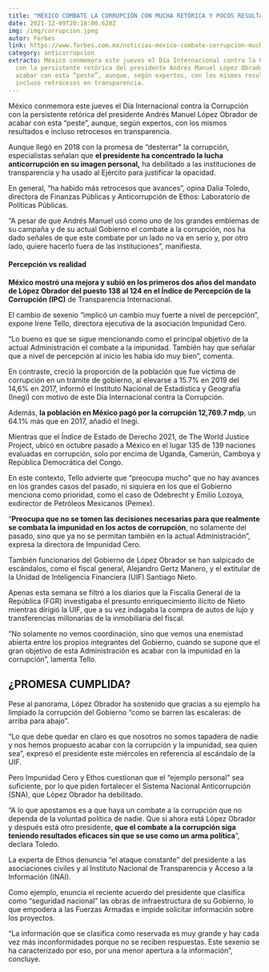 ```yaml
---
title: "MÉXICO COMBATE LA CORRUPCIÓN CON MUCHA RETÓRICA Y POCOS RESULTADOS: EXPERTOS"
date: 2021-12-09T20:18:00.620Z
img: /img/corrupcion.jpeg
autor: Forbes
link: https://www.forbes.com.mx/noticias-mexico-combate-corrupcion-mucha-retorica-pocos-resultados-expertos/
category: anticorrupcion
extracto: México conmemora este jueves el Día Internacional contra la Corrupción
  con la persistente retórica del presidente Andrés Manuel López Obrador de
  acabar con esta “peste”, aunque, según expertos, con los mismos resultados e
  incluso retrocesos en transparencia.
---
```

<!--StartFragment-->

México conmemora este jueves el Día Internacional contra la Corrupción con la persistente retórica del presidente Andrés Manuel López Obrador de acabar con esta “peste”, aunque, según expertos, con los mismos resultados e incluso retrocesos en transparencia.

Aunque llegó en 2018 con la promesa de “desterrar” la corrupción, especialistas señalan que **el presidente ha concentrado la lucha anticorrupción en su imagen personal,** ha debilitado a las instituciones de transparencia y ha usado al Ejército para justificar la opacidad.

En general, “ha habido más retrocesos que avances”, opina Dalia Toledo, directora de Finanzas Públicas y Anticorrupción de Ethos: Laboratorio de Políticas Públicas.

“A pesar de que Andrés Manuel usó como uno de los grandes emblemas de su campaña y de su actual Gobierno el combate a la corrupción, nos ha dado señales de que este combate por un lado no va en serio y, por otro lado, quiere hacerlo fuera de las instituciones”, manifiesta.

#### Percepción vs realidad

**México mostró una mejora y subió en los primeros dos años del mandato de López Obrador del puesto 138 al 124 en el Índice de Percepción de la Corrupción (IPC)** de Transparencia Internacional.

El cambio de sexenio “implicó un cambio muy fuerte a nivel de percepción”, expone Irene Tello, directora ejecutiva de la asociación Impunidad Cero.

“Lo bueno es que se sigue mencionando como el principal objetivo de la actual Administración el combate a la impunidad. También hay que señalar que a nivel de percepción al inicio les había ido muy bien”, comenta.

En contraste, creció la proporción de la población que fue víctima de corrupción en un trámite de gobierno, al elevarse a 15.7% en 2019 del 14,6% en 2017, informó el Instituto Nacional de Estadística y Geografía (Inegi) con motivo de este Día Internacional contra la Corrupción.

Además, **la población en México pagó por la corrupción 12,769.7 mdp**, un 64.1% más que en 2017, añadió el Inegi.

Mientras que el Índice de Estado de Derecho 2021, de The World Justice Project, ubicó en octubre pasado a México en el lugar 135 de 139 naciones evaluadas en corrupción, solo por encima de Uganda, Camerún, Camboya y República Democrática del Congo.

En este contexto, Tello advierte que “preocupa mucho” que no hay avances en los grandes casos del pasado, ni siquiera en los que el Gobierno menciona como prioridad, como el caso de Odebrecht y Emilio Lozoya, exdirector de Petróleos Mexicanos (Pemex).

“**Preocupa que no se tomen las decisiones necesarias para que realmente se combata la impunidad en los actos de corrupción**, no solamente del pasado, sino que ya no se permitan también en la actual Administración”, expresa la directora de Impunidad Cero.

También funcionarios del Gobierno de López Obrador se han salpicado de escándalos, como el fiscal general, Alejandro Gertz Manero, y el extitular de la Unidad de Inteligencia Financiera (UIF) Santiago Nieto.

Apenas esta semana se filtró a los diarios que la Fiscalía General de la República (FGR) investigaba el presunto enriquecimiento ilícito de Nieto mientras dirigió la UIF, que a su vez indagaba la compra de autos de lujo y transferencias millonarias de la inmobiliaria del fiscal.

“No solamente no vemos coordinación, sino que vemos una enemistad abierta entre los propios integrantes del Gobierno, cuando se supone que el gran objetivo de esta Administración es acabar con la impunidad en la corrupción”, lamenta Tello.

## ¿PROMESA CUMPLIDA?

Pese al panorama, López Obrador ha sostenido que gracias a su ejemplo ha limpiado la corrupción del Gobierno “como se barren las escaleras: de arriba para abajo”.

“Lo que debe quedar en claro es que nosotros no somos tapadera de nadie y nos hemos propuesto acabar con la corrupción y la impunidad, sea quien sea”, expresó el presidente este miércoles en referencia al escándalo de la UIF.

Pero Impunidad Cero y Ethos cuestionan que el “ejemplo personal” sea suficiente, por lo que piden fortalecer el Sistema Nacional Anticorrupción (SNA), que López Obrador ha debilitado.

“A lo que apostamos es a que haya un combate a la corrupción que no dependa de la voluntad política de nadie. Que si ahora está López Obrador y después está otro presidente, **que el combate a la corrupción siga teniendo resultados eficaces sin que se use como un arma política**”, declara Toledo.

La experta de Ethos denuncia “el ataque constante” del presidente a las asociaciones civiles y al Instituto Nacional de Transparencia y Acceso a la Información (INAI).

Como ejemplo, enuncia el reciente acuerdo del presidente que clasifica como “seguridad nacional” las obras de infraestructura de su Gobierno, lo que empodera a las Fuerzas Armadas e impide solicitar información sobre los proyectos.

“La información que se clasifica como reservada es muy grande y hay cada vez más inconformidades porque no se reciben respuestas. Este sexenio se ha caracterizado por eso, por una menor apertura a la información”, concluye.

<!--EndFragment-->